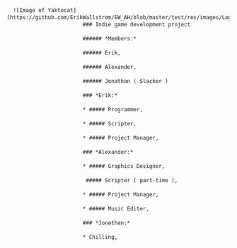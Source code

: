       ![Image of Yaktocat](https://github.com/ErikWallstrom/EW_AH/blob/master/test/res/images/Logo.png)
                            ### Indie game development project

                            ###### *Members:* 

                            ###### Erik, 

                            ###### Alexander, 	

                            ###### Jonathan ( Slacker ) 

                            ### *Erik:*

                            * ##### Programmer,
                            
                            * ##### Scripter,

                            * ##### Project Manager,

                            ### *Alexander:* 

                            * ##### Graphics Designer,

                             ##### Scripter ( part-time ),

                            * ##### Project Manager,

                            * ##### Music Editer, 

                            ### *Jonathan:* 

                            * Chilling,







